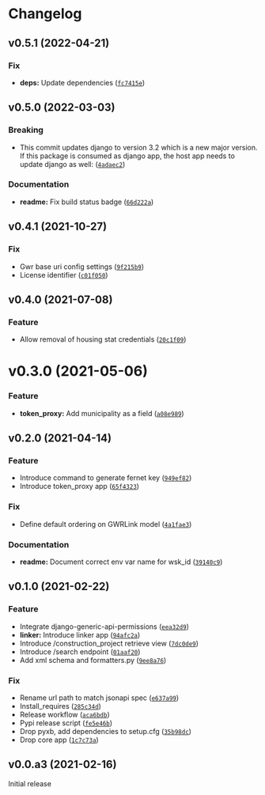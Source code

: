 # Changelog

## v0.5.1 (2022-04-21)

### Fix
* **deps:** Update dependencies ([`fc7415e`](https://github.com/adfinis-sygroup/ebau-gwr/commit/fc7415e1e1db9445652d3da22d9fe4cb9a03fa20))

## v0.5.0 (2022-03-03)

### Breaking
* This commit updates django to version 3.2 which is a new major version. If this package is consumed as django app, the host app needs to update django as well: ([`4adaec2`](https://github.com/adfinis-sygroup/ebau-gwr/commit/4adaec29c7475b99f411d81de2947f8b9a2c0794))

### Documentation
* **readme:** Fix build status badge ([`66d222a`](https://github.com/adfinis-sygroup/ebau-gwr/commit/66d222acf85df447f5fd1af3c102751a3b5f62ec))

## v0.4.1 (2021-10-27)

### Fix
* Gwr base uri config settings ([`9f215b9`](https://github.com/adfinis-sygroup/ebau-gwr/commit/9f215b96dd087524548d60cd65f5b2fa17530ed3))
* License identifier ([`c01f050`](https://github.com/adfinis-sygroup/ebau-gwr/commit/c01f0509a2dd16ea3a34eef5dd9dc3625f99a8f4))

## v0.4.0 (2021-07-08)

### Feature
* Allow removal of housing stat credentials ([`20c1f09`](https://github.com/adfinis-sygroup/ebau-gwr/commit/20c1f09e0d9871236cd6950b89e55e10fb0bfe2c))
# v0.3.0 (2021-05-06)

### Feature
* **token_proxy:** Add municipality as a field ([`a08e989`](https://github.com/adfinis-sygroup/ebau-gwr/commit/a08e989864063e17803dc2a17da2ce6b58aa1040))

## v0.2.0 (2021-04-14)

### Feature
* Introduce command to generate fernet key ([`949ef82`](https://github.com/adfinis-sygroup/ebau-gwr/commit/949ef82fe407680b2e961d1564aba5ac956ab50b))
* Introduce token_proxy app ([`65f4323`](https://github.com/adfinis-sygroup/ebau-gwr/commit/65f43238b5a27cc55d7b087565b179a53aa4f2c4))

### Fix
* Define default ordering on GWRLink model ([`4a1fae3`](https://github.com/adfinis-sygroup/ebau-gwr/commit/4a1fae352ce4d3a269e111ddeb43a0d055926d89))

### Documentation
* **readme:** Document correct env var name for wsk_id ([`39140c9`](https://github.com/adfinis-sygroup/ebau-gwr/commit/39140c97feb94cd8bcdff053b82c6d0e2790386c))

## v0.1.0 (2021-02-22)

### Feature
* Integrate django-generic-api-permissions ([`eea32d9`](https://github.com/czosel/ebau-gwr/commit/eea32d9b74416fa75d4a9e667993162b110bba1a))
* **linker:** Introduce linker app ([`94afc2a`](https://github.com/czosel/ebau-gwr/commit/94afc2a1dd11c99f7a73bac0e03327a16637d088))
* Introduce /construction_project retrieve view ([`7dc0de9`](https://github.com/czosel/ebau-gwr/commit/7dc0de97cc910e3e98e73fbc3bfe40a11e73a646))
* Introduce /search endpoint ([`01aaf20`](https://github.com/czosel/ebau-gwr/commit/01aaf202b78f2c69dd542cd15c7e001ca86df0ee))
* Add xml schema and formatters.py ([`9ee8a76`](https://github.com/czosel/ebau-gwr/commit/9ee8a760b31ec4cc17ea8284699f4801e8e7ec24))

### Fix
* Rename url path to match jsonapi spec ([`e637a99`](https://github.com/czosel/ebau-gwr/commit/e637a99167315381de70814860e3ad2805d82117))
* Install_requires ([`285c34d`](https://github.com/czosel/ebau-gwr/commit/285c34df2ba88ea680039212bf89d0acbe1e0a2e))
* Release workflow ([`aca6bdb`](https://github.com/czosel/ebau-gwr/commit/aca6bdb4ba559213bb6363a816b333168a78f6c6))
* Pypi release script ([`fe5e46b`](https://github.com/czosel/ebau-gwr/commit/fe5e46b655f2008801f7035ac5a2f41efac1f9f2))
* Drop pyxb, add dependencies to setup.cfg ([`35b98dc`](https://github.com/czosel/ebau-gwr/commit/35b98dc2c078910ca9642386a27fe6dabf16500b))
* Drop core app ([`1c7c73a`](https://github.com/czosel/ebau-gwr/commit/1c7c73a066e897742507fa00b099c198df8d33f0))

## v0.0.a3 (2021-02-16)

Initial release

